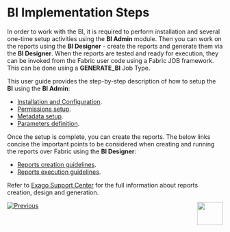 # BI Implementation Steps 

In order to work with the BI, it is required to perform installation and several one-time setup activities using the **BI Admin** module. Then you can work on the reports using the **BI Designer** - create the reports and generate them via the **BI Designer**. When the reports are tested and ready for execution, they can be invoked from the Fabric user code using a Fabric JOB framework. This can be done using a **GENERATE_BI** Job Type.

This user guide provides the step-by-step description of how to setup the **BI** using the **BI Admin**:

* [Installation and Configuration](01_Installation.md).
* [Permissions setup](02_Permissions_Setup.md).
* [Metadata setup](03_Metadata_Setup).
* [Parameters definition](04_parameters.md).

Once the setup is complete, you can create the reports. The below links concise the important points to be considered when creating and running the reports over Fabric using the **BI Designer**:

* [Reports creation guidelines](05_report_creation_guidelines.md).
* [Reports execution guidelines](06_report_execution_guidelines.md).


Refer to [Exago Support Center](https://support.exagoinc.com/hc/en-us) for the full information about reports creation, design and generation.


[![Previous](/articles/images/Previous.png)](00_BI_integration.md)[<img align="right" width="60" height="54" src="/articles/images/Next.png">](01_Installation.md) 
